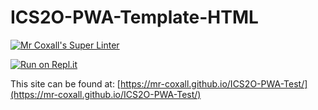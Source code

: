 # ICS2O-PWA-Template-HTML

[![Mr Coxall's Super Linter](https://github.com/Allen-Li-hub/ICS2O-PWA-Test/workflows/Mr%20Coxall's%20Super%20Linter/badge.svg)](https://github.com/Allen-Li-hub/ICS2O-PWA-Test/actions)

[![Run on Repl.it](https://repl.it/badge/github/Allen-Li-hub/ICS2O-PWA-Test)](https://repl.it/github/Allen-Li-hub/ICS2O-PWA-Test)

This site can be found at: [https://mr-coxall.github.io/ICS2O-PWA-Test/](https://mr-coxall.github.io/ICS2O-PWA-Test/)
